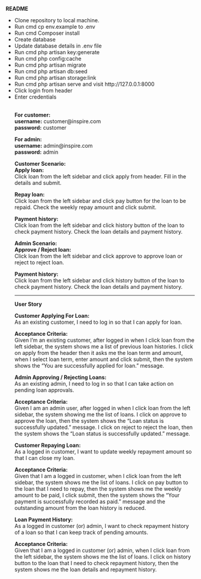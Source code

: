 <Strong>README</strong><br>
<ul>
<li>Clone repository to local machine.</li>
<li>Run cmd cp env.example to .env</li>
<li>Run cmd Composer install</li>
<li>Create database</li>
<li>Update database details in .env file</li>
<li>Run cmd php artisan key:generate</li>
<li>Run cmd php config:cache</li>
<li>Run cmd php artisan migrate</li>
<li>Run cmd php artisan db:seed</li>
<li>Run cmd php artisan storage:link</li>
<li>Run cmd php artisan serve and visit http://127.0.0.1:8000</li>
<li>Click login from header</li>
<li>Enter credentials</li>
    <br>
    <p><strong>For customer:</strong><br> 
<strong>username:</strong> customer@inspire.com<br>
<strong>password:</strong> customer</p>

<p><strong>For admin:</strong><br>
<strong>username:</strong> admin@inspire.com<br>
<strong>password:</strong> admin</p>

<p><strong>Customer Scenario:</strong><br>
    <strong>Apply loan:</strong><br>
Click loan from the left sidebar and click apply from header. Fill in the details and submit.</p>
    
<p><strong>Repay loan:</strong><br>
Click loan from the left sidebar and click pay button for the loan to be repaid. Check the weekly repay amount and click submit.</p>

<p><strong>Payment history:</strong><br>
Click loan from the left sidebar and click history button of the loan to check payment history. Check the loan details and payment history.</p>

<p><strong>Admin Scenario:</strong><br>
    <strong>Approve / Reject loan:</strong><br>
Click loan from the left sidebar and click approve to approve loan or reject to reject loan.</p>

<p><strong>Payment history:</strong><br>
Click loan from the left sidebar and click history button of the loan to check payment history. Check the loan details and payment history.</p>

<hr>

<strong>User Story </strong><br>
<p><strong>Customer Applying For Loan:</strong><br>
As an existing customer, I need to log in so that I can apply for loan.</p>

<p><strong>Acceptance Criteria:</strong><br>
Given I’m an existing customer, after logged in when I click loan from the left sidebar, the system shows me a list of previous loan histories. I click on apply from the header then it asks me the loan term and amount, when I select loan term, enter amount and click submit, then the system shows the “You are successfully applied for loan.” message.</p>

<p><strong>Admin Approving / Rejecting Loans:</strong><br>
As an existing admin, I need to log in so that I can take action on pending loan approvals.</p>

<p><strong>Acceptance Criteria:</strong><br>
Given I am an admin user, after logged in when I click loan from the left sidebar, the system showing me the list of loans. I click on approve to approve the loan, then the system shows the “Loan status is successfully updated.” message. I click on reject to reject the loan, then the system shows the “Loan status is successfully updated.” message.</p>

<p><strong>Customer Repaying Loan:</strong><br>
As a logged in customer, I want to update weekly repayment amount so that I can close my loan.</p>

<p><strong>Acceptance Criteria:</strong><br>
Given that I am a logged in customer, when I click loan from the left sidebar, the system shows me the list of loans. I click on pay button to the loan that I need to repay, then the system shows me the weekly amount to be paid, I click submit, then the system shows the “Your payment is successfully recorded as paid.” message and the outstanding amount from the loan history is reduced.</p>

<p><strong>Loan Payment History:</strong><br>
As a logged in customer (or) admin, I want to check repayment history of a loan so that I can keep track of pending amounts.</p>

<p><strong>Acceptance Criteria:</strong><br>
Given that I am a logged in customer (or) admin, when I click loan from the left sidebar, the system shows me the list of loans. I click on history button to the loan that I need to check repayment history, then the system shows me the loan details and repayment history. </p>

